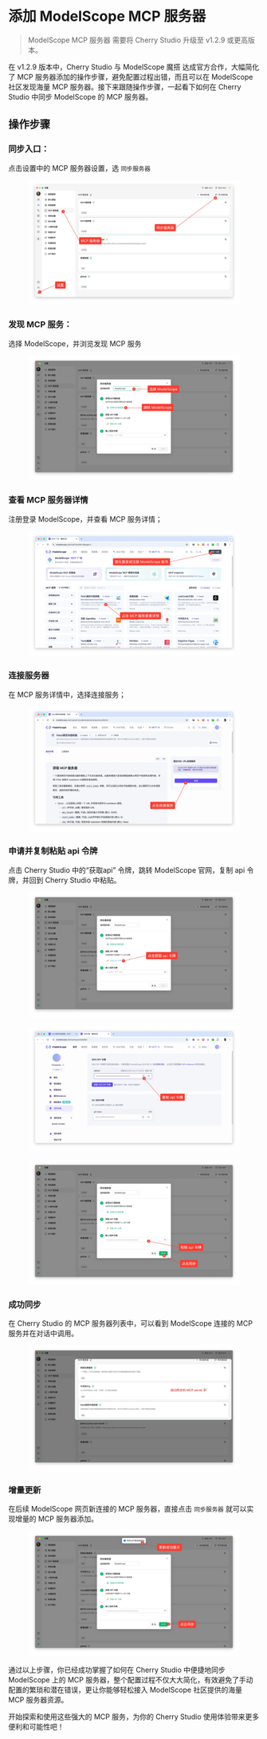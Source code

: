 # 添加 ModelScope MCP 服务器

> ModelScope MCP 服务器 需要将 Cherry Studio 升级至 v1.2.9 或更高版本。

在 v1.2.9 版本中，Cherry Studio 与 ModelScope 魔搭 达成官方合作，大幅简化了 MCP 服务器添加的操作步骤，避免配置过程出错，而且可以在 ModelScope 社区发现海量 MCP 服务器。接下来跟随操作步骤，一起看下如何在 Cherry Studio 中同步 ModelScope 的 MCP 服务器。

## 操作步骤

### 同步入口：

点击设置中的 MCP 服务器设置，选 `同步服务器`

<figure><img src="../../.gitbook/assets/image (2) (6).png" alt=""><figcaption></figcaption></figure>

### 发现 MCP 服务：

选择 ModelScope，并浏览发现 MCP 服务

<figure><img src="../../.gitbook/assets/image (1) (4).png" alt=""><figcaption></figcaption></figure>

### 查看 MCP 服务器详情

注册登录 ModelScope，并查看 MCP 服务详情；

<figure><img src="../../.gitbook/assets/image (2) (6) (1).png" alt=""><figcaption></figcaption></figure>

### 连接服务器

在 MCP 服务详情中，选择连接服务；

<figure><img src="../../.gitbook/assets/image (3) (6).png" alt=""><figcaption></figcaption></figure>

### 申请并复制粘贴 api 令牌

点击 Cherry Studio 中的“获取api” 令牌，跳转 ModelScope 官网，复制 api 令牌，并回到 Cherry Studio 中粘贴。

<figure><img src="../../.gitbook/assets/image (4) (6).png" alt=""><figcaption></figcaption></figure>

<figure><img src="../../.gitbook/assets/image (5) (4).png" alt=""><figcaption></figcaption></figure>

<figure><img src="../../.gitbook/assets/image (6) (4).png" alt=""><figcaption></figcaption></figure>

### 成功同步

在 Cherry Studio 的 MCP 服务器列表中，可以看到 ModelScope 连接的 MCP 服务并在对话中调用。

<figure><img src="../../.gitbook/assets/image (7) (3).png" alt=""><figcaption></figcaption></figure>

### 增量更新

在后续 ModelScope 网页新连接的 MCP 服务器，直接点击 `同步服务器` 就可以实现增量的 MCP 服务器添加。

<figure><img src="../../.gitbook/assets/image (148).png" alt=""><figcaption></figcaption></figure>

通过以上步骤，你已经成功掌握了如何在 Cherry Studio 中便捷地同步 ModelScope 上的 MCP 服务器，整个配置过程不仅大大简化，有效避免了手动配置的繁琐和潜在错误，更让你能够轻松接入 ModelScope 社区提供的海量 MCP 服务器资源。

开始探索和使用这些强大的 MCP 服务，为你的 Cherry Studio 使用体验带来更多便利和可能性吧！
